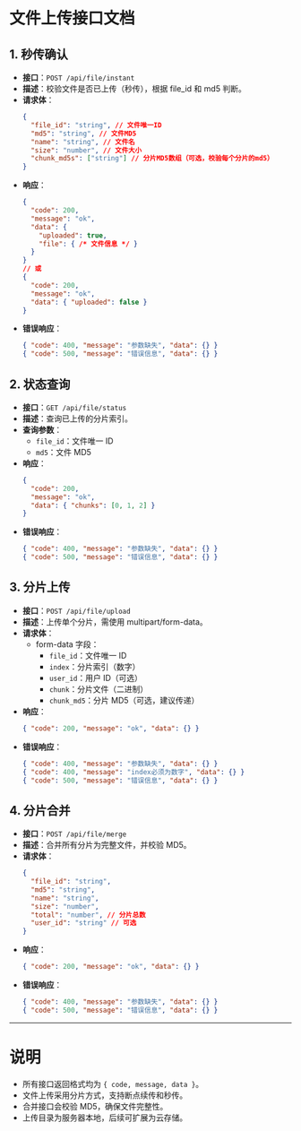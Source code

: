 # 文件上传接口文档

## 1. 秒传确认

- **接口**：`POST /api/file/instant`
- **描述**：校验文件是否已上传（秒传），根据 file_id 和 md5 判断。
- **请求体**：
  ```json
  {
    "file_id": "string", // 文件唯一ID
    "md5": "string", // 文件MD5
    "name": "string", // 文件名
    "size": "number", // 文件大小
    "chunk_md5s": ["string"] // 分片MD5数组（可选，校验每个分片的md5）
  }
  ```
- **响应**：
  ```json
  {
    "code": 200,
    "message": "ok",
    "data": {
      "uploaded": true,
      "file": { /* 文件信息 */ }
    }
  }
  // 或
  {
    "code": 200,
    "message": "ok",
    "data": { "uploaded": false }
  }
  ```
- **错误响应**：
  ```json
  { "code": 400, "message": "参数缺失", "data": {} }
  { "code": 500, "message": "错误信息", "data": {} }
  ```

## 2. 状态查询

- **接口**：`GET /api/file/status`
- **描述**：查询已上传的分片索引。
- **查询参数**：
  - `file_id`：文件唯一 ID
  - `md5`：文件 MD5
- **响应**：
  ```json
  {
    "code": 200,
    "message": "ok",
    "data": { "chunks": [0, 1, 2] }
  }
  ```
- **错误响应**：
  ```json
  { "code": 400, "message": "参数缺失", "data": {} }
  { "code": 500, "message": "错误信息", "data": {} }
  ```

## 3. 分片上传

- **接口**：`POST /api/file/upload`
- **描述**：上传单个分片，需使用 multipart/form-data。
- **请求体**：
  - form-data 字段：
    - `file_id`：文件唯一 ID
    - `index`：分片索引（数字）
    - `user_id`：用户 ID（可选）
    - `chunk`：分片文件（二进制）
    - `chunk_md5`：分片 MD5（可选，建议传递）
- **响应**：
  ```json
  { "code": 200, "message": "ok", "data": {} }
  ```
- **错误响应**：
  ```json
  { "code": 400, "message": "参数缺失", "data": {} }
  { "code": 400, "message": "index必须为数字", "data": {} }
  { "code": 500, "message": "错误信息", "data": {} }
  ```

## 4. 分片合并

- **接口**：`POST /api/file/merge`
- **描述**：合并所有分片为完整文件，并校验 MD5。
- **请求体**：
  ```json
  {
    "file_id": "string",
    "md5": "string",
    "name": "string",
    "size": "number",
    "total": "number", // 分片总数
    "user_id": "string" // 可选
  }
  ```
- **响应**：
  ```json
  { "code": 200, "message": "ok", "data": {} }
  ```
- **错误响应**：
  ```json
  { "code": 400, "message": "参数缺失", "data": {} }
  { "code": 500, "message": "错误信息", "data": {} }
  ```

---

# 说明

- 所有接口返回格式均为 `{ code, message, data }`。
- 文件上传采用分片方式，支持断点续传和秒传。
- 合并接口会校验 MD5，确保文件完整性。
- 上传目录为服务器本地，后续可扩展为云存储。
